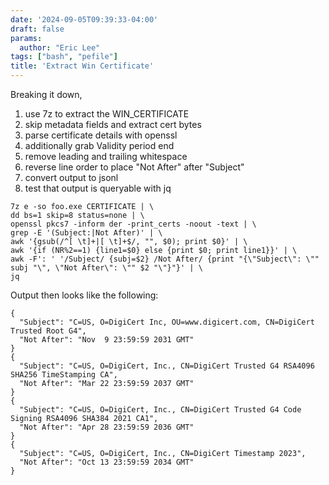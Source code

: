 ```yaml
---
date: '2024-09-05T09:39:33-04:00'
draft: false
params:
  author: "Eric Lee"
tags: ["bash", "pefile"]
title: 'Extract Win Certificate'
---
```


Breaking it down,

1. use 7z to extract the WIN_CERTIFICATE
2. skip metadata fields and extract cert bytes
3. parse certificate details with openssl
4. additionally grab Validity period end
5. remove leading and trailing whitespace
6. reverse line order to place "Not After" after "Subject"
7. convert output to jsonl
8. test that output is queryable with jq

```shell
7z e -so foo.exe CERTIFICATE | \
dd bs=1 skip=8 status=none | \
openssl pkcs7 -inform der -print_certs -noout -text | \
grep -E '(Subject:|Not After)' | \
awk '{gsub(/^[ \t]+|[ \t]+$/, "", $0); print $0}' | \
awk '{if (NR%2==1) {line1=$0} else {print $0; print line1}}' | \
awk -F': ' '/Subject/ {subj=$2} /Not After/ {print "{\"Subject\": \"" subj "\", \"Not After\": \"" $2 "\"}"}' | \
jq
```

Output then looks like the following:

```
{
  "Subject": "C=US, O=DigiCert Inc, OU=www.digicert.com, CN=DigiCert Trusted Root G4",
  "Not After": "Nov  9 23:59:59 2031 GMT"
}
{
  "Subject": "C=US, O=DigiCert, Inc., CN=DigiCert Trusted G4 RSA4096 SHA256 TimeStamping CA",
  "Not After": "Mar 22 23:59:59 2037 GMT"
}
{
  "Subject": "C=US, O=DigiCert, Inc., CN=DigiCert Trusted G4 Code Signing RSA4096 SHA384 2021 CA1",
  "Not After": "Apr 28 23:59:59 2036 GMT"
}
{
  "Subject": "C=US, O=DigiCert, Inc., CN=DigiCert Timestamp 2023",
  "Not After": "Oct 13 23:59:59 2034 GMT"
}
```
